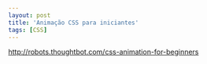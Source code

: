 ```yaml
---
layout: post
title: 'Animação CSS para iniciantes'
tags: [CSS]
---
```


<http://robots.thoughtbot.com/css-animation-for-beginners>
